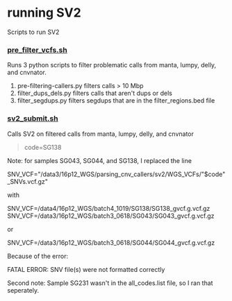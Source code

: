 # running SV2

Scripts to run SV2

### [pre_filter_vcfs.sh](pre_filter_vcfs.sh)

Runs 3 python scripts to filter problematic calls from manta, lumpy, delly, and cnvnator.

1. pre-filtering-callers.py filters calls > 10 Mbp
2. filter_dups_dels.py filters calls that aren't dups or dels
3. filter_segdups.py filters segdups that are in the filter_regions.bed file

### [sv2_submit.sh](sv2_submit.sh)

Calls SV2 on filtered calls from manta, lumpy, delly, and cnvnator

> code=SG138

Note: for samples SG043, SG044, and SG138, I replaced the line 

SNV_VCF="/data3/16p12_WGS/parsing_cnv_callers/sv2/WGS_VCFs/"$code"_SNVs.vcf.gz"

with 

SNV_VCF=/data4/16p12_WGS/batch4_1019/SG138/SG138_gvcf.g.vcf.gz
SNV_VCF=/data3/16p12_WGS/batch3_0618/SG043/SG043_gvcf.g.vcf.gz

or 

SNV_VCF=/data3/16p12_WGS/batch3_0618/SG044/SG044_gvcf.g.vcf.gz

Because of the error:

FATAL ERROR: SNV file(s) were not formatted correctly

Second note: Sample SG231 wasn't in the all_codes.list file, so I ran that seperately.

